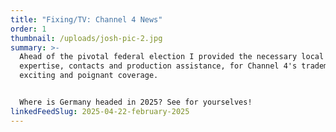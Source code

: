 ```yaml
---
title: "Fixing/TV: Channel 4 News"
order: 1
thumbnail: /uploads/josh-pic-2.jpg
summary: >-
  Ahead of the pivotal federal election I provided the necessary local
  expertise, contacts and production assistance, for Channel 4's trademark
  exciting and poignant coverage.


  Where is Germany headed in 2025? See for yourselves!
linkedFeedSlug: 2025-04-22-february-2025
---
```

